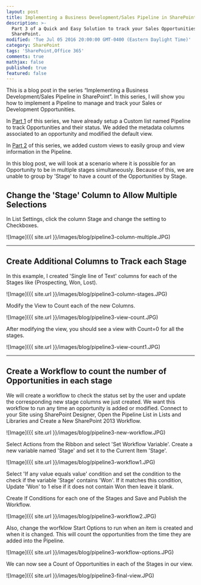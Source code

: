 ```yaml
---
layout: post
title: Implementing a Business Development/Sales Pipeline in SharePoint (Part 3)
description: >-
  Part 3 of a Quick and Easy Solution to track your Sales Opportunities in
  SharePoint.
modified: 'Tue Jul 05 2016 20:00:00 GMT-0400 (Eastern Daylight Time)'
category: SharePoint
tags: 'SharePoint,Office 365'
comments: true
mathjax: false
published: true
featured: false
---
```


This is a blog post in the series “Implementing a Business Development/Sales Pipeline in SharePoint”.  In this series, I will show you how to implement a Pipeline to manage and track your Sales or Development Opportunities.

In <a href="{{ site.github.url }}/sharepoint/sharepoint-sales-pipeline">Part 1</a> of this series, we have already setup a Custom list named Pipeline to track Opportunities and their status. We added the metadata columns associated to an opportunity and modified the default view. 

In <a href="{{ site.github.url }}/sharepoint/sharepoint-sales-pipeline-2">Part 2</a> of this series, we added custom views to easily group and view information in the Pipeline.


In this blog post, we will look at a scenario where it is possible for an Opportunity to be in multiple stages simultaneously. Because of this, we are unable to group by 'Stage' to have a count of the Opportunities by Stage.

## Change the 'Stage' Column to Allow Multiple Selections

In List Settings, click the column Stage and change the setting to Checkboxes.

![Image]({{ site.url }}/images/blog/pipeline3-column-multiple.JPG)

---

## Create Additional Columns to Track each Stage

In this example, I created 'Single line of Text' columns for each of the Stages like (Prospecting, Won, Lost).

![Image]({{ site.url }}/images/blog/pipeline3-column-stages.JPG)

Modify the View to Count each of the new Columns.

![Image]({{ site.url }}/images/blog/pipeline3-view-count.JPG)

After modifying the view, you should see a view with Count=0 for all the stages.

![Image]({{ site.url }}/images/blog/pipeline3-view-count1.JPG)

---

## Create a Workflow to count the number of Opportunities in each stage

We will create a workflow to check the status set by the user and update the corresponding new stage columns we just created. We want this workflow to run any time an opportunity is added or modified.
Connect to your Site using SharePoint Designer, Open the Pipeline List in Lists and Libraries and Create a New SharePoint 2013 Workflow.

![Image]({{ site.url }}/images/blog/pipeline3-new-workflow.JPG)

Select Actions from the Ribbon and select 'Set Workflow Variable'. Create a new variable named 'Stage' and set it to the Current Item 'Stage'.

![Image]({{ site.url }}/images/blog/pipeline3-workflow1.JPG)

Select 'If any value equals value' condition and set the condition to the check if the variable 'Stage' contains 'Won'. If it matches this condition, Update 'Won' to 1 else if it does not contain Won then leave it blank.

Create If Conditions for each one of the Stages and Save and Publish the Workflow.

![Image]({{ site.url }}/images/blog/pipeline3-workflow2.JPG)

Also, change the worfklow Start Options to run when an item is created and when it is changed. This will count the opportunities from the time they are added into the Pipeline.

![Image]({{ site.url }}/images/blog/pipeline3-workflow-options.JPG)


We can now see a Count of Opportunities in each of the Stages in our view.

![Image]({{ site.url }}/images/blog/pipeline3-final-view.JPG)

